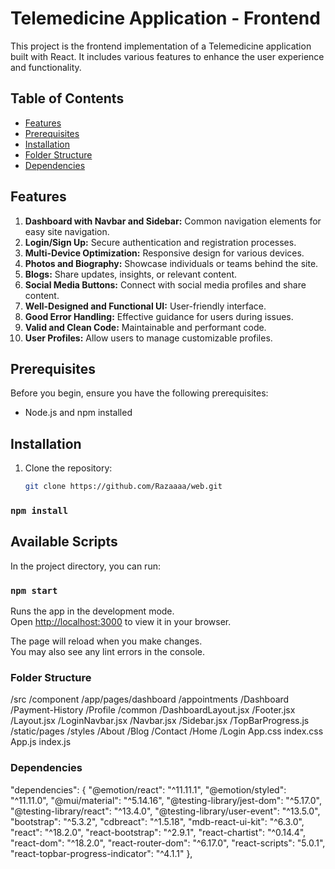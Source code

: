 # Telemedicine Application - Frontend

This project is the frontend implementation of a Telemedicine application built with React. It includes various features to enhance the user experience and functionality.

## Table of Contents

- [Features](#features)
- [Prerequisites](#prerequisites)
- [Installation](#installation)
- [Folder Structure](#folder-structure)
- [Dependencies](#dependencies)

## Features

1. **Dashboard with Navbar and Sidebar:** Common navigation elements for easy site navigation.
2. **Login/Sign Up:** Secure authentication and registration processes.
3. **Multi-Device Optimization:** Responsive design for various devices.
4. **Photos and Biography:** Showcase individuals or teams behind the site.
5. **Blogs:** Share updates, insights, or relevant content.
6. **Social Media Buttons:** Connect with social media profiles and share content.
7. **Well-Designed and Functional UI:** User-friendly interface.
8. **Good Error Handling:** Effective guidance for users during issues.
9. **Valid and Clean Code:** Maintainable and performant code.
10. **User Profiles:** Allow users to manage customizable profiles.

## Prerequisites

Before you begin, ensure you have the following prerequisites:

- Node.js and npm installed

## Installation

1. Clone the repository:

   ```bash
   git clone https://github.com/Razaaaa/web.git

### `npm install`

## Available Scripts

In the project directory, you can run:

### `npm start`

Runs the app in the development mode.\
Open [http://localhost:3000](http://localhost:3000) to view it in your browser.

The page will reload when you make changes.\
You may also see any lint errors in the console.

### Folder Structure
/src
  /component
    /app/pages/dashboard
        /appointments
        /Dashboard
        /Payment-History
        /Profile
    /common
        /DashboardLayout.jsx
        /Footer.jsx
        /Layout.jsx
        /LoginNavbar.jsx
        /Navbar.jsx
        /Sidebar.jsx
        /TopBarProgress.js
    /static/pages
  /styles
    /About
    /Blog
    /Contact
    /Home
    /Login
App.css
index.css
App.js
index.js

### Dependencies
  "dependencies": {
    "@emotion/react": "^11.11.1",
    "@emotion/styled": "^11.11.0",
    "@mui/material": "^5.14.16",
    "@testing-library/jest-dom": "^5.17.0",
    "@testing-library/react": "^13.4.0",
    "@testing-library/user-event": "^13.5.0",
    "bootstrap": "^5.3.2",
    "cdbreact": "^1.5.18",
    "mdb-react-ui-kit": "^6.3.0",
    "react": "^18.2.0",
    "react-bootstrap": "^2.9.1",
    "react-chartist": "^0.14.4",
    "react-dom": "^18.2.0",
    "react-router-dom": "^6.17.0",
    "react-scripts": "5.0.1",
    "react-topbar-progress-indicator": "^4.1.1"
  },
